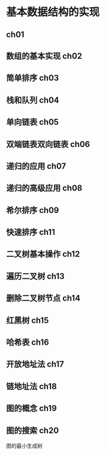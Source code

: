 基本数据结构的实现=====ch01-------数组的基本实现ch02-------简单排序ch03-------栈和队列ch04-------单向链表ch05-------双端链表双向链表ch06-------递归的应用ch07-------递归的高级应用ch08-------希尔排序ch09-------快速排序ch11-------二叉树基本操作ch12-------遍历二叉树ch13-------删除二叉树节点ch14-------红黑树ch15-------哈希表ch16-------开放地址法ch17-------链地址法ch18-------图的概念ch19------- 图的搜索ch20-------图的最小生成树